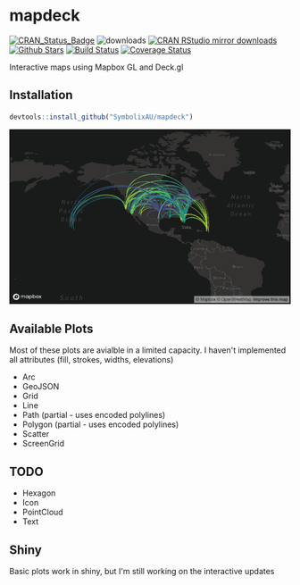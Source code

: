 # mapdeck

[![CRAN_Status_Badge](http://www.r-pkg.org/badges/version/mapdeck)](http://cran.r-project.org/package=mapdeck)
![downloads](http://cranlogs.r-pkg.org/badges/grand-total/mapdeck)
[![CRAN RStudio mirror downloads](http://cranlogs.r-pkg.org/badges/mapdeck)](http://cran.r-project.org/web/packages/mapdeck/index.html)
[![Github Stars](https://img.shields.io/github/stars/SymbolixAU/mapdeck.svg?style=social&label=Github)](https://github.com/SymbolixAU/mapdeck)
[![Build Status](https://travis-ci.org/SymbolixAU/mapdeck.svg?branch=master)](https://travis-ci.org/SymbolixAU/mapdeck)
[![Coverage Status](https://codecov.io/github/SymbolixAU/mapdeck/coverage.svg?branch=master)](https://codecov.io/github/SymbolixAU/mapdeck?branch=master)

Interactive maps using Mapbox GL and Deck.gl

## Installation

```r
devtools::install_github("SymbolixAU/mapdeck")
```

![Arcs](./vignettes/img/arcs.png)

## Available Plots

Most of these plots are avialble in a limited capacity. I haven't implemented all attributes (fill, strokes, widths, elevations)

- Arc
- GeoJSON
- Grid
- Line
- Path (partial - uses encoded polylines)
- Polygon (partial - uses encoded polylines)
- Scatter
- ScreenGrid

## TODO

- Hexagon
- Icon
- PointCloud
- Text

## Shiny

Basic plots work in shiny, but I'm still working on the interactive updates
